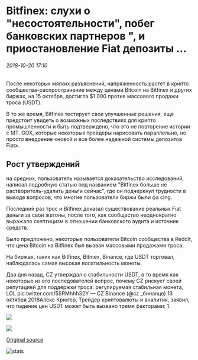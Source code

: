 # Bitfinex: слухи о "несостоятельности", побег банковских партнеров ", и приостановление Fiat депозиты ...

###### 2018-10-20 17:10

После некоторых мягких разъяснений, напряженность растет в крипто сообщества-распространение между ценами Bitcoin на Bitfinex и других биржах, на 15 октября, достигла $1 000 против массового продажи троса (USDT).

В то же время, Bitfinex тестирует свои улучшенные решения, еще предстоит увидеть о возможных последствиях для крипто промышленности и быть подтверждено, что это не повторение истории с МТ. GOX, которые некоторые трейдеры нарисовать параллельно, но просто внедрение «новой и все более надежной системы депозитов Fiat».

## Рост утверждений

на средних, пользователь называется доказательство исследований, написал подробную статью под названием "Bitfinex больше не растворитель-удалить деньги сейчас", где он подчеркнул трудности в выводе вопросов, что многие пользователи биржи были фа cing.

Последний раз трос и Bitfinex доказал существование реальных Fiat деньги за свои жетоны, после того, как сообщество неоднократно выражало скептицизм в отношении банковского аудита и источник средств.

Было предложено, некоторые пользователи Bitcoin сообщества в Reddit, что цена Bitcoin на Bitfinex был вызван массовыми продажами троса.

На биржах, таких как Bitfinex, Bitmex, Binance, где USDT торговал, наблюдалась самая высокая волатильность монеты.

Два дня назад, CZ утверждал о стабильности USDT, в то время как некоторые из его последователей вопрос, почему CZ рискует своей репутацией для поддержки троса: регулируемая стабильная монета, LOL pic.twitter.com/5SRMhhh32Y — CZ Binance (@cz \_бинанце) 13 октября 2018Алекс Крюгер, Трейдер криптовалюты и аналитик, заявил, что падение цен USDT может быть вызвано тремя факторами: 1.

![](https://s3.cointelegraph.com/storage/uploads/view/54a00c0316b6f7e22f206e746e1d0a58.png)

![](https://s3.cointelegraph.com/storage/uploads/view/4445e8dac27bbd3e6548451ac173f1b9.jpg)

[Original source](https://cointelegraph.com/news/bitfinex-the-rumors-of-insolvency-banking-partners-escape-and-the-suspension-of-fiat-deposits)

![stats](https://c.statcounter.com/11760860/0/a89fa40b/1/ "stats")